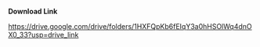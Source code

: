 **Download Link**  <br />

https://drive.google.com/drive/folders/1HXFQpKb6fEIqY3a0hHSOlWq4dnOX0_33?usp=drive_link
